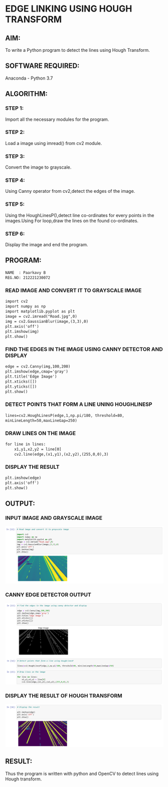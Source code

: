 # EDGE LINKING USING HOUGH TRANSFORM
## AIM:
To write a Python program to detect the lines using Hough Transform.

## SOFTWARE REQUIRED:
Anaconda - Python 3.7

## ALGORITHM:
### STEP 1:
Import all the necessary modules for the program.

### STEP 2:
Load a image using imread() from cv2 module.

### STEP 3:
Convert the image to grayscale.

### STEP 4:
Using Canny operator from cv2,detect the edges of the image.

### STEP 5:
Using the HoughLinesP(),detect line co-ordinates for every points in the images.Using For loop,draw the lines on the found co-ordinates.

### STEP 6:
Display the image and end the program.

## PROGRAM:

```
NAME  : Paarkavy B
REG.NO: 212221230072 
```

### READ IMAGE AND CONVERT IT TO GRAYSCALE IMAGE
```
import cv2
import numpy as np
import matplotlib.pyplot as plt
image = cv2.imread("Road.jpg",0)
img = cv2.GaussianBlur(image,(3,3),0)
plt.axis('off')
plt.imshow(img)
plt.show()
```

### FIND THE EDGES IN THE IMAGE USING CANNY DETECTOR AND DISPLAY
```
edge = cv2.Canny(img,100,200)
plt.imshow(edge,cmap='gray')
plt.title('Edge Image')
plt.xticks([])
plt.yticks([])
plt.show()
```

### DETECT POINTS THAT FORM A LINE UNING HOUGHLINESP
```
lines=cv2.HoughLinesP(edge,1,np.pi/180, threshold=80, minLineLength=50,maxLineGap=250)
```

### DRAW LINES ON THE IMAGE
```
for line in lines:
    x1,y1,x2,y2 = line[0]
    cv2.line(edge,(x1,y1),(x2,y2),(255,0,0),3)
```

### DISPLAY THE RESULT
```
plt.imshow(edge)
plt.axis('off')
plt.show()
```

## OUTPUT:

### INPUT IMAGE AND GRAYSCALE IMAGE

![output](op1.png)

### CANNY EDGE DETECTOR OUTPUT

![output](op2.png)

### DISPLAY THE RESULT OF HOUGH TRANSFORM

![output](op3.png)

## RESULT:
Thus the program is written with python and OpenCV to detect lines using Hough transform. 
